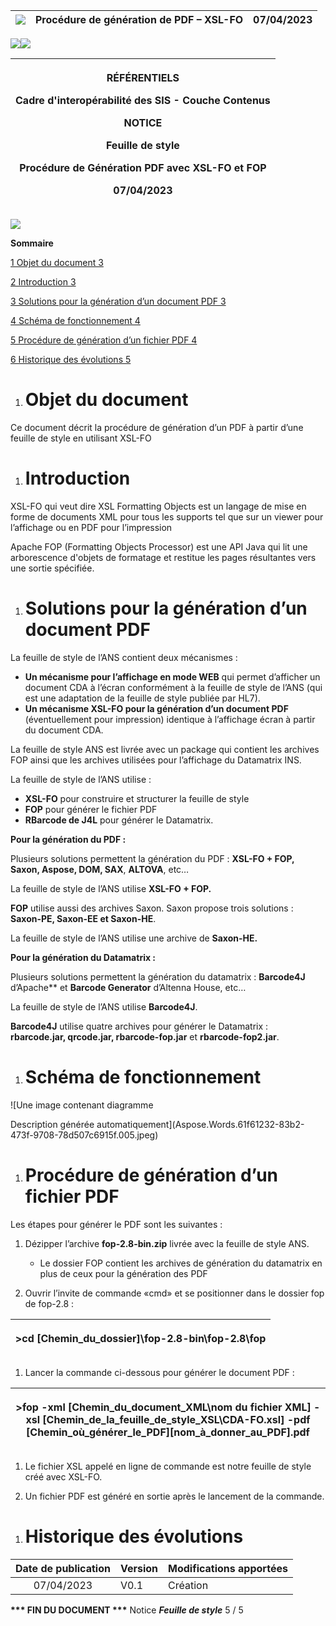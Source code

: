 |![](Aspose.Words.61f61232-83b2-473f-9708-78d507c6915f.001.png)|Procédure de génération de PDF – XSL-FO|07/04/2023|
| :-: | :-: | :-: |

![](Aspose.Words.61f61232-83b2-473f-9708-78d507c6915f.002.png)![](Aspose.Words.61f61232-83b2-473f-9708-78d507c6915f.003.png)




|<p><a name="ole_link1"></a><a name="ole_link2"></a>RÉFÉRENTIELS</p><p>Cadre d'interopérabilité des SIS - Couche Contenus</p><p>NOTICE</p><p>Feuille de style</p><p>**Procédure de Génération PDF avec XSL-FO et FOP**</p><p>07/04/2023</p>|
| - |

![](Aspose.Words.61f61232-83b2-473f-9708-78d507c6915f.004.png)

**Sommaire**

[1	Objet du document	3](#_toc131776339)

[2	Introduction	3](#_toc131776340)

[3	Solutions pour la génération d’un document PDF	3](#_toc131776341)

[4	Schéma de fonctionnement	4](#_toc131776342)

[5	Procédure de génération d’un fichier PDF	4](#_toc131776343)

[6	Historique des évolutions	5](#_toc131776344)


1. # **<a name="_toc131776339"></a>Objet du document**
Ce document décrit la procédure de génération d’un PDF à partir d’une feuille de style en utilisant XSL-FO
1. # <a name="_toc131776340"></a>**Introduction**
XSL-FO qui veut dire XSL Formatting Objects est un langage de mise en forme de documents XML pour tous les supports tel que sur un viewer pour l’affichage ou en PDF pour l’impression

Apache FOP (Formatting Objects Processor) est une API Java qui lit une arborescence d'objets de formatage et restitue les pages résultantes vers une sortie spécifiée.
1. # <a name="_toc131776341"></a>**Solutions pour la génération d’un document PDF**
La feuille de style de l’ANS contient deux mécanismes :

- **Un mécanisme pour l’affichage en mode WEB** qui permet d’afficher un document CDA à l’écran conformément à la feuille de style de l’ANS (qui est une adaptation de la feuille de style publiée par HL7).
- **Un mécanisme XSL-FO pour la génération d’un document PDF** (éventuellement pour impression) identique à l’affichage écran à partir du document CDA.

La feuille de style ANS est livrée avec un package qui contient les archives FOP ainsi que les archives utilisées pour l’affichage du Datamatrix INS.

La feuille de style de l’ANS utilise :

- **XSL-FO** pour construire et structurer la feuille de style
- **FOP** pour générer le fichier PDF 
- **RBarcode de J4L** pour générer le Datamatrix.

**Pour la génération du PDF :**

Plusieurs solutions permettent la génération du PDF : **XSL-FO + FOP, Saxon, Aspose, DOM, SAX**, **ALTOVA**, etc…

La feuille de style de l’ANS utilise **XSL-FO + FOP.**

**FOP** utilise aussi des archives Saxon. Saxon propose trois solutions : **Saxon-PE, Saxon-EE et Saxon-HE**. 

La feuille de style de l’ANS utilise une archive de **Saxon-HE.**

**Pour la génération du Datamatrix :**

Plusieurs solutions permettent la génération du datamatrix : **Barcode4J** d’Apache** et **Barcode Generator** d’Altenna House, etc…

La feuille de style de l’ANS utilise **Barcode4J**.

**Barcode4J** utilise quatre archives pour générer le Datamatrix : **rbarcode.jar, qrcode.jar, rbarcode-fop.jar** et **rbarcode-fop2.jar**.


1. # <a name="_toc131776342"></a>**Schéma de fonctionnement**

![Une image contenant diagramme

Description générée automatiquement](Aspose.Words.61f61232-83b2-473f-9708-78d507c6915f.005.jpeg)

1. # <a name="_toc131776343"></a>**Procédure de génération d’un fichier PDF**

<a name="_toc122352536"></a>Les étapes pour générer le PDF sont les suivantes :

1) Dézipper l’archive **fop-2.8-bin.zip** livrée avec la feuille de style ANS.
   - Le dossier FOP contient les archives de génération du datamatrix en plus de ceux pour la génération des PDF

1) Ouvrir l’invite de commande «cmd» et se positionner dans le dossier fop de fop-2.8 :


|<p>>cd [Chemin\_du\_dossier]\fop-2.8-bin\fop-2.8\fop</p><p></p>|
| - |

1) Lancer la commande ci-dessous pour générer le document PDF :

|<p>>fop -xml [Chemin\_du\_document\_XML\nom du fichier XML] -xsl [Chemin\_de\_la\_feuille\_de\_style\_XSL\CDA-FO.xsl] -pdf [Chemin\_où\_générer\_le\_PDF]\[nom\_à\_donner\_au\_PDF].pdf</p><p></p>|
| - |

1) Le fichier XSL appelé en ligne de commande est notre feuille de style créé avec XSL-FO.

1) Un fichier PDF est généré en sortie après le lancement de la commande.


1. # <a name="_toc131776344"></a>**Historique des évolutions**


|**Date de publication**|**Version**|**Modifications apportées**|
| :-: | :- | :- |
|07/04/2023|V0.1|Création|

**\*\*\* FIN DU DOCUMENT \*\*\***
Notice ***Feuille de style***		5 / 5
